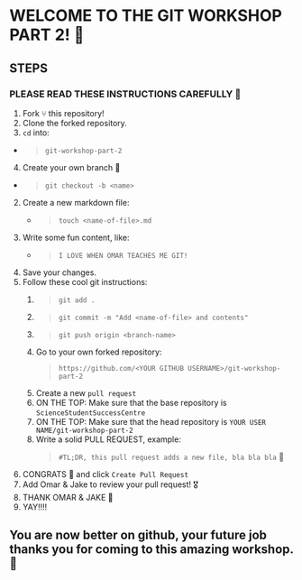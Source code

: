 # WELCOME TO THE GIT WORKSHOP PART 2! 🦄

## STEPS
### PLEASE READ THESE INSTRUCTIONS CAREFULLY 👀

1.  Fork ⑂ this repository!
2.  Clone the forked repository.
3.  `cd` into: 
   - > `git-workshop-part-2`
4.  Create your own branch 🌲
   - > `git checkout -b <name>`
2. Create a new markdown file:
   - > `touch <name-of-file>.md`
3. Write some fun content, like: 
   - > `I LOVE WHEN OMAR TEACHES ME GIT!`
4. Save your changes. 
5. Follow these cool git instructions: 
   1. > `git add .`
   2. > `git commit -m "Add <name-of-file> and contents" `
   3. > `git push origin <branch-name>`
   4. Go to your own forked repository: 
      > `https://github.com/<YOUR GITHUB USERNAME>/git-workshop-part-2`
   5. Create a new `pull request`
   6. ON THE TOP: Make sure that the base repository is `ScienceStudentSuccessCentre`
   7. ON THE TOP: Make sure that the head repository is `YOUR USER NAME/git-workshop-part-2`
   8. Write a solid PULL REQUEST, example: 
      > `#TL;DR, this pull request adds a new file, bla bla bla` 🚀
6. CONGRATS 🥳 and click `Create Pull Request`
7. Add Omar & Jake to review your pull request! 🎖
8. THANK OMAR & JAKE 🎉
9. YAY!!!!


## You are now better on github, your future job thanks you for coming to this amazing workshop. 🦄

